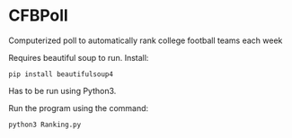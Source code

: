 # CFBPoll
Computerized poll to automatically rank college football teams each week

Requires beautiful soup to run. Install:

`pip install beautifulsoup4`

Has to be run using Python3.

Run the program using the command:

`python3 Ranking.py`
